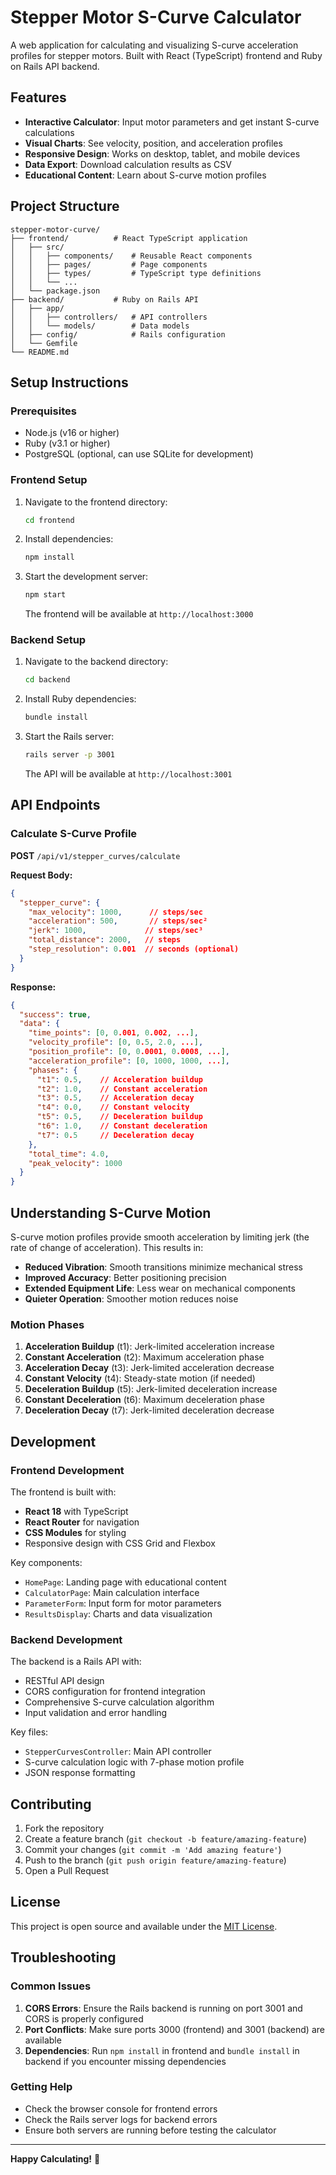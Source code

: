 # Stepper Motor S-Curve Calculator

A web application for calculating and visualizing S-curve acceleration profiles for stepper motors. Built with React (TypeScript) frontend and Ruby on Rails API backend.

## Features

- **Interactive Calculator**: Input motor parameters and get instant S-curve calculations
- **Visual Charts**: See velocity, position, and acceleration profiles
- **Responsive Design**: Works on desktop, tablet, and mobile devices
- **Data Export**: Download calculation results as CSV
- **Educational Content**: Learn about S-curve motion profiles

## Project Structure

```
stepper-motor-curve/
├── frontend/          # React TypeScript application
│   ├── src/
│   │   ├── components/    # Reusable React components
│   │   ├── pages/         # Page components
│   │   ├── types/         # TypeScript type definitions
│   │   └── ...
│   └── package.json
├── backend/           # Ruby on Rails API
│   ├── app/
│   │   ├── controllers/   # API controllers
│   │   └── models/        # Data models
│   ├── config/            # Rails configuration
│   └── Gemfile
└── README.md
```

## Setup Instructions

### Prerequisites

- Node.js (v16 or higher)
- Ruby (v3.1 or higher)
- PostgreSQL (optional, can use SQLite for development)

### Frontend Setup

1. Navigate to the frontend directory:
   ```bash
   cd frontend
   ```

2. Install dependencies:
   ```bash
   npm install
   ```

3. Start the development server:
   ```bash
   npm start
   ```

   The frontend will be available at `http://localhost:3000`

### Backend Setup

1. Navigate to the backend directory:
   ```bash
   cd backend
   ```

2. Install Ruby dependencies:
   ```bash
   bundle install
   ```

3. Start the Rails server:
   ```bash
   rails server -p 3001
   ```

   The API will be available at `http://localhost:3001`

## API Endpoints

### Calculate S-Curve Profile

**POST** `/api/v1/stepper_curves/calculate`

**Request Body:**
```json
{
  "stepper_curve": {
    "max_velocity": 1000,      // steps/sec
    "acceleration": 500,       // steps/sec²
    "jerk": 1000,             // steps/sec³
    "total_distance": 2000,   // steps
    "step_resolution": 0.001  // seconds (optional)
  }
}
```

**Response:**
```json
{
  "success": true,
  "data": {
    "time_points": [0, 0.001, 0.002, ...],
    "velocity_profile": [0, 0.5, 2.0, ...],
    "position_profile": [0, 0.0001, 0.0008, ...],
    "acceleration_profile": [0, 1000, 1000, ...],
    "phases": {
      "t1": 0.5,    // Acceleration buildup
      "t2": 1.0,    // Constant acceleration  
      "t3": 0.5,    // Acceleration decay
      "t4": 0.0,    // Constant velocity
      "t5": 0.5,    // Deceleration buildup
      "t6": 1.0,    // Constant deceleration
      "t7": 0.5     // Deceleration decay
    },
    "total_time": 4.0,
    "peak_velocity": 1000
  }
}
```

## Understanding S-Curve Motion

S-curve motion profiles provide smooth acceleration by limiting jerk (the rate of change of acceleration). This results in:

- **Reduced Vibration**: Smooth transitions minimize mechanical stress
- **Improved Accuracy**: Better positioning precision
- **Extended Equipment Life**: Less wear on mechanical components
- **Quieter Operation**: Smoother motion reduces noise

### Motion Phases

1. **Acceleration Buildup** (t1): Jerk-limited acceleration increase
2. **Constant Acceleration** (t2): Maximum acceleration phase
3. **Acceleration Decay** (t3): Jerk-limited acceleration decrease
4. **Constant Velocity** (t4): Steady-state motion (if needed)
5. **Deceleration Buildup** (t5): Jerk-limited deceleration increase
6. **Constant Deceleration** (t6): Maximum deceleration phase
7. **Deceleration Decay** (t7): Jerk-limited deceleration decrease

## Development

### Frontend Development

The frontend is built with:
- **React 18** with TypeScript
- **React Router** for navigation
- **CSS Modules** for styling
- Responsive design with CSS Grid and Flexbox

Key components:
- `HomePage`: Landing page with educational content
- `CalculatorPage`: Main calculation interface
- `ParameterForm`: Input form for motor parameters
- `ResultsDisplay`: Charts and data visualization

### Backend Development

The backend is a Rails API with:
- RESTful API design
- CORS configuration for frontend integration
- Comprehensive S-curve calculation algorithm
- Input validation and error handling

Key files:
- `StepperCurvesController`: Main API controller
- S-curve calculation logic with 7-phase motion profile
- JSON response formatting

## Contributing

1. Fork the repository
2. Create a feature branch (`git checkout -b feature/amazing-feature`)
3. Commit your changes (`git commit -m 'Add amazing feature'`)
4. Push to the branch (`git push origin feature/amazing-feature`)
5. Open a Pull Request

## License

This project is open source and available under the [MIT License](LICENSE).

## Troubleshooting

### Common Issues

1. **CORS Errors**: Ensure the Rails backend is running on port 3001 and CORS is properly configured
2. **Port Conflicts**: Make sure ports 3000 (frontend) and 3001 (backend) are available
3. **Dependencies**: Run `npm install` in frontend and `bundle install` in backend if you encounter missing dependencies

### Getting Help

- Check the browser console for frontend errors
- Check the Rails server logs for backend errors
- Ensure both servers are running before testing the calculator

---

**Happy Calculating!** 🚀
